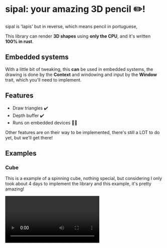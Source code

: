 # sipal: your amazing 3D pencil :pencil2:!
sipal is 'lapis' but in reverse, which means pencil in portuguese,

This library can render **3D shapes** using **only the CPU**, and it's written **100% in rust**.
## Embedded systems
With a little bit of tweaking, this **can** be used in embedded systems, the drawing is done by the **Context** and windowing and input by the **Window** trait, which you'll need to implement.

## Features
- Draw triangles :heavy_check_mark:
- Depth buffer :heavy_check_mark:
- Runs on embedded devices :construction_worker_woman:

Other features are on their way to be implemented, there's still a LOT to do yet, but we'll get there!
## Examples
### Cube
This is a example of a spinning cube, nothing special, but considering I only took about 4 days to implement the library and this example, it's pretty amazing!

![Gravação de ecrã a partir de 2022-12-02 23-35-44.webm](https://user-images.githubusercontent.com/92828847/205414543-83b2d98e-4a21-45b4-9299-a5d39a989cce.webm)
